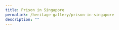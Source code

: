 ```yaml
---
title: Prison in Singapore
permalink: /heritage-gallery/prison-in-singapore
description: ""
---
```

